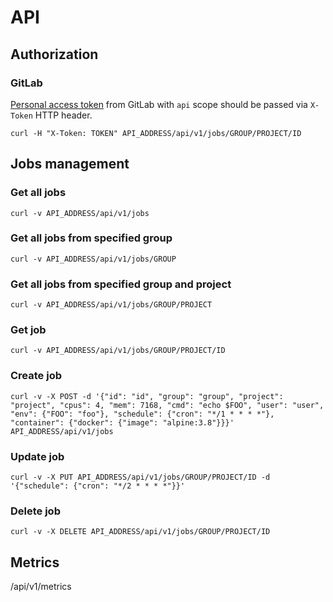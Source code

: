 # API

## Authorization

### GitLab

[Personal access token](https://docs.gitlab.com/ee/user/profile/personal_access_tokens.html) from GitLab with `api` scope should be passed via `X-Token` HTTP header.

```
curl -H "X-Token: TOKEN" API_ADDRESS/api/v1/jobs/GROUP/PROJECT/ID
```

## Jobs management

### Get all jobs

```
curl -v API_ADDRESS/api/v1/jobs
```

### Get all jobs from specified group

```
curl -v API_ADDRESS/api/v1/jobs/GROUP
```

### Get all jobs from specified group and project

```
curl -v API_ADDRESS/api/v1/jobs/GROUP/PROJECT
```

### Get job

```
curl -v API_ADDRESS/api/v1/jobs/GROUP/PROJECT/ID
```

### Create job

```
curl -v -X POST -d '{"id": "id", "group": "group", "project": "project", "cpus": 4, "mem": 7168, "cmd": "echo $FOO", "user": "user", "env": {"FOO": "foo"}, "schedule": {"cron": "*/1 * * * *"}, "container": {"docker": {"image": "alpine:3.8"}}}' API_ADDRESS/api/v1/jobs
```

### Update job

```
curl -v -X PUT API_ADDRESS/api/v1/jobs/GROUP/PROJECT/ID -d '{"schedule": {"cron": "*/2 * * * *"}}'
```

### Delete job

```
curl -v -X DELETE API_ADDRESS/api/v1/jobs/GROUP/PROJECT/ID
```

## Metrics

/api/v1/metrics
